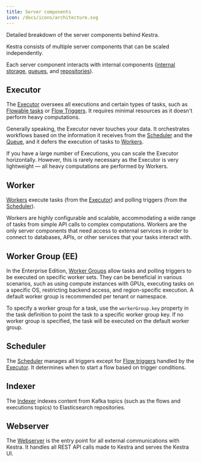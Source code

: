 ```yaml
---
title: Server components
icon: /docs/icons/architecture.svg
---
```


Detailed breakdown of the server components behind Kestra.

Kestra consists of multiple server components that can be scaled independently.

Each server component interacts with internal components ([internal storage](../07.architecture/01.main-components.md#internal-storage), [queues](../07.architecture/01.main-components.md#queue), and [repositories](../07.architecture/01.main-components.md#repository)).

## Executor

The [Executor](../07.architecture/04.executor.md) oversees all executions and certain types of tasks, such as [Flowable tasks](../04.workflow-components/01.tasks/00.flowable-tasks.md) or [Flow Triggers](../04.workflow-components/07.triggers/02.flow-trigger.md). It requires minimal resources as it doesn't perform heavy computations.

Generally speaking, the Executor never touches your data. It orchestrates workflows based on the information it receives from the [Scheduler](#scheduler) and the [Queue](../07.architecture/01.main-components.md#queue), and it defers the execution of tasks to [Workers](#worker).

If you have a large number of Executions, you can scale the Executor horizontally. However, this is rarely necessary as the Executor is very lightweight — all heavy computations are performed by Workers.

## Worker

[Workers](../07.architecture/05.worker.md) execute tasks (from the [Executor](#executor)) and polling triggers (from the [Scheduler](#scheduler)).

Workers are highly configurable and scalable, accommodating a wide range of tasks from simple API calls to complex computations. Workers are the only server components that need access to external services in order to connect to databases, APIs, or other services that your tasks interact with.

## Worker Group (EE)

In the Enterprise Edition, [Worker Groups](../06.enterprise//04.scalability-productivity/worker-group.md) allow tasks and polling triggers to be executed on specific worker sets. They can be beneficial in various scenarios, such as using compute instances with GPUs, executing tasks on a specific OS, restricting backend access, and region-specific execution. A default worker group is recommended per tenant or namespace.

To specify a worker group for a task, use the `workerGroup.key` property in the task definition to point the task to a specific worker group key. If no worker group is specified, the task will be executed on the default worker group.

## Scheduler

The [Scheduler](../07.architecture/06.scheduler.md) manages all triggers except for [Flow triggers](../04.workflow-components/07.triggers/02.flow-trigger.md) handled by the [Executor](#executor). It determines when to start a flow based on trigger conditions.

## Indexer

The [Indexer](../07.architecture/07.indexer.md) indexes content from Kafka topics (such as the flows and executions topics) to Elasticsearch repositories.


## Webserver

The [Webserver](../07.architecture/08.webserver.md) is the entry point for all external communications with Kestra. It handles all REST API calls made to Kestra and serves the Kestra UI.